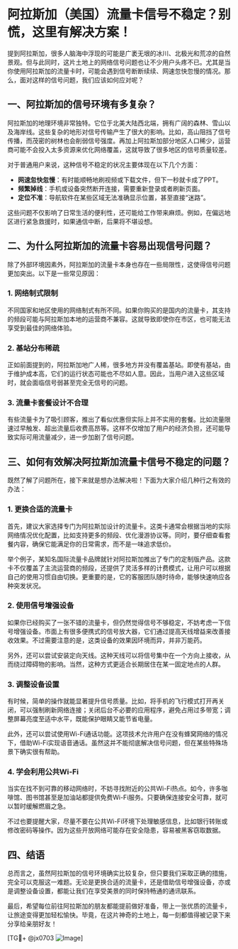 # 阿拉斯加（美国）流量卡信号不稳定？别慌，这里有解决方案！

提到阿拉斯加，很多人脑海中浮现的可能是广袤无垠的冰川、北极光和荒凉的自然景观。但与此同时，这片土地上的网络信号问题也让不少用户头疼不已。尤其是当你使用阿拉斯加的流量卡时，可能会遇到信号断断续续、网速忽快忽慢的情况。那么，面对这样的信号问题，我们应该如何应对呢？

## 一、阿拉斯加的信号环境有多复杂？

阿拉斯加的地理环境非常独特。它位于北美大陆西北端，拥有广阔的森林、雪山以及海岸线。这些复杂的地形对信号传输产生了很大的影响。比如，高山阻挡了信号传播，而茂密的树林也会削弱信号强度。再加上阿拉斯加部分地区人口稀少，运营商可能不会投入太多资源来优化网络覆盖，这就导致了很多地区的信号质量较差。

对于普通用户来说，这种信号不稳定的状况主要体现在以下几个方面：
- **网速忽快忽慢**：有时能顺畅地刷视频或下载文件，但下一秒就卡成了PPT。
- **频繁掉线**：手机或设备突然断开连接，需要重新登录或者刷新页面。
- **定位不准**：导航软件在某些区域无法准确显示位置，甚至直接“迷路”。

这些问题不仅影响了日常生活的便利性，还可能给工作带来麻烦。例如，在偏远地区进行紧急救援时，如果通信中断，后果将不堪设想。

## 二、为什么阿拉斯加的流量卡容易出现信号问题？

除了外部环境因素外，阿拉斯加的流量卡本身也存在一些局限性，这使得信号问题更加突出。以下是一些常见原因：

### 1. 网络制式限制

不同国家和地区使用的网络制式有所不同。如果你购买的是国内的流量卡，其支持的频段可能与阿拉斯加本地的运营商不兼容。这就导致即使你在市区，也可能无法享受到最佳的网络体验。

### 2. 基站分布稀疏

正如前面提到的，阿拉斯加地广人稀，很多地方并没有覆盖基站。即使有基站，由于维护成本高，它们的运行状态可能也不尽如人意。因此，当用户进入这些区域时，就会面临信号弱甚至完全无信号的问题。

### 3. 流量卡套餐设计不合理

有些流量卡为了吸引顾客，推出了看似优惠但实际上并不实用的套餐。比如流量限速过早触发、超出流量后收费高昂等。这样不仅增加了用户的经济负担，还可能导致实际可用流量减少，进一步加剧了信号问题。

## 三、如何有效解决阿拉斯加流量卡信号不稳定的问题？

既然了解了问题所在，接下来就是想办法解决啦！下面为大家介绍几种行之有效的办法：

### 1. 更换合适的流量卡

首先，建议大家选择专门为阿拉斯加设计的流量卡。这类卡通常会根据当地的实际网络情况优化配置，比如支持更多的频段、优化漫游协议等。同时，要仔细查看套餐内容，确保它能满足你的日常需求，而不是一味追求低价。

举个例子，某知名国际流量卡品牌就针对阿拉斯加推出了专门的定制版产品。这款卡不仅覆盖了主流运营商的频段，还提供了灵活多样的计费模式，让用户可以根据自己的使用习惯自由切换。更重要的是，它的客服团队随时待命，能够快速响应各种突发状况。

### 2. 使用信号增强设备

如果你已经购买了一张不错的流量卡，但仍然觉得信号不够稳定，不妨考虑一下信号增强设备。市面上有很多便携式的信号放大器，它们通过提高天线增益来改善接收效果。不过需要注意的是，这类设备的效果因环境而异，并非万能药。

另外，还可以尝试安装定向天线。这种天线可以将信号集中在一个方向上接收，从而绕过障碍物的影响。当然，这种方式更适合长期居住在某一固定地点的人群。

### 3. 调整设备设置

有时候，简单的操作就能显著提升信号质量。比如，将手机的飞行模式打开再关闭，可以强制刷新网络连接；关闭后台不必要的应用程序，避免占用过多带宽；调整屏幕亮度至适中水平，既能保护眼睛又能节省电量。

此外，还可以尝试使用Wi-Fi通话功能。这项技术允许用户在没有蜂窝网络的情况下，借助Wi-Fi实现语音通话。虽然这并不能彻底解决信号问题，但在某些特殊场景下确实很有帮助。

### 4. 学会利用公共Wi-Fi

当实在找不到可靠的移动网络时，不妨寻找附近的公共Wi-Fi热点。如今，许多咖啡馆、图书馆甚至是加油站都提供免费Wi-Fi服务。只要确保连接安全可靠，就可以暂时缓解燃眉之急。

不过也要提醒大家，尽量不要在公共Wi-Fi环境下处理敏感信息，比如银行转账或修改密码等操作。因为这些开放网络可能存在安全隐患，容易被黑客窃取数据。

## 四、结语

总而言之，虽然阿拉斯加的信号环境确实比较复杂，但只要我们采取正确的措施，完全可以克服这一难题。无论是更换合适的流量卡，还是借助信号增强设备，亦或是调整设备设置，都能让我们在享受美景的同时保持畅通的通讯联系。

最后，希望每位前往阿拉斯加的朋友都能提前做好准备，带上一张优质的流量卡，让旅途变得更加轻松愉快。毕竟，在这片神奇的土地上，每一刻都值得被记录下来分享给亲朋好友！

[TG💪+ @jx0703 ![Image](https://github.com/user-attachments/assets/dbca1d08-cadb-493c-b0ec-ad6f7a83f270)]